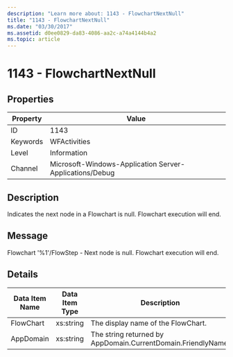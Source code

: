 ```yaml
---
description: "Learn more about: 1143 - FlowchartNextNull"
title: "1143 - FlowchartNextNull"
ms.date: "03/30/2017"
ms.assetid: d0ee0829-da83-4086-aa2c-a74a4144b4a2
ms.topic: article
---
```

# 1143 - FlowchartNextNull

## Properties

| Property | Value |
| - | - |
|ID|1143|  
|Keywords|WFActivities|  
|Level|Information|  
|Channel|Microsoft-Windows-Application Server-Applications/Debug|  
  
## Description  

 Indicates the next node in a Flowchart is null. Flowchart execution will end.  
  
## Message  

 Flowchart '%1'/FlowStep - Next node is null. Flowchart execution will end.  
  
## Details  
  
|Data Item Name|Data Item Type|Description|  
|--------------------|--------------------|-----------------|  
|FlowChart|xs:string|The display name of the FlowChart.|  
|AppDomain|xs:string|The string returned by AppDomain.CurrentDomain.FriendlyName.|
